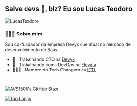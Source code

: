 <h2> Salve devs 👋, blz? Eu sou Lucas Teodoro</h2>

<p align="left"> <img src="https://komarev.com/ghpvc/?username=LucasTeodoro" alt="LucasTeodoro" /> </p>

<h3> 👨🏻‍💻 Sobre mim </h3>

Sou co-fundador da empresa Devyx que atual no mercado de desenvolvimento de Saas.

- 💼 &nbsp; Trabalhando CTO na [Devyx](https://devyx.com.br)
- 💼 &nbsp; Trabalhando como DevOps na [Elevata](https://elevata.io)
- 👨🏻‍💻 &nbsp; Membro do Tech Changers da [IFTL](https://www.iftl.ai/)

<br/>

[![AVS1508's GitHub Stats](https://github-readme-stats.vercel.app/api?username=LucasTeodoro&show_icons=true)](https://github.com/LucasTeodoro)

[![Top Langs](https://github-readme-stats.vercel.app/api/top-langs/?username=LucasTeodoro&layout=compact&langs_count=10&count_private=true&include_all_commits=true&show_icons=true&theme=radical)](https://github.com/anuraghazra/github-readme-stats)
